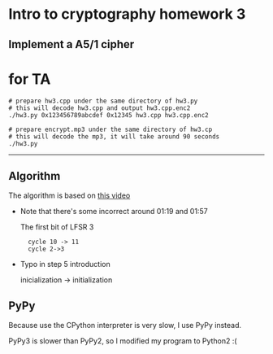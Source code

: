 Intro to cryptography homework 3
================================

## Implement a A5/1 cipher

# for TA

    # prepare hw3.cpp under the same directory of hw3.py
    # this will decode hw3.cpp and output hw3.cpp.enc2
    ./hw3.py 0x123456789abcdef 0x12345 hw3.cpp hw3.cpp.enc2
    
    # prepare encrypt.mp3 under the same directory of hw3.cp
    # this will decode the mp3, it will take around 90 seconds
    ./hw3.py

----


## Algorithm

The algorithm is based on [this video](https://www.youtube.com/watch?v=LgZAI3DdUA4)

- Note that there's some incorrect around 01:19 and 01:57

    The first bit of LFSR 3
    
        cycle 10 -> 11
        cycle 2->3

- Typo in step 5 introduction

    inicialization -> initialization

## PyPy

Because use the CPython interpreter is very slow, I use PyPy instead.

PyPy3 is slower than PyPy2, so I modified my program to Python2 :(

